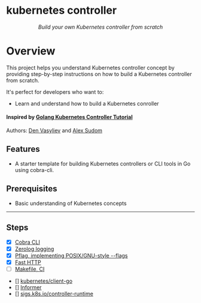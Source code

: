 # kubernetes controller

<div align="center">
  <p><em>Build your own Kubernetes controller from scratch</em></p>
</div>

# Overview
This project helps you understand Kubernetes controller concept by providing step-by-step instructions on how to build a Kubernetes controller from scratch. 

It's perfect for developers who want to:
- Learn and understand how to build a Kubernetes conroller

#### Inspired by [Golang Kubernetes Controller Tutorial](https://github.com/den-vasyliev/k8s-controller-tutorial-ref)
Authors: [Den Vasyliev](https://github.com/den-vasyliev) and [Alex Sudom](https://github.com/Alex0M)

## Features
- A starter template for building Kubernetes controllers or CLI tools in Go using cobra-cli.

## Prerequisites
- Basic understanding of Kubernetes concepts

---

## Steps
- [x] [Cobra CLI](docs/cobra-cli/README.md)
- [x] [Zerolog logging](docs/zerolog-logging/README.md)
- [x] [Pflag, implementing POSIX/GNU-style --flags]()
- [x] [Fast HTTP](docs/fast-http-server/README.md)
- [ ] [Makefile, CI]()
- [] [kubernetes/client-go]()
- [] [Informer]()
- [] [sigs.k8s.io/controller-runtime]()